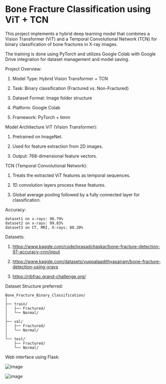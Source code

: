 # Bone Fracture Classification using ViT + TCN

This project implements a hybrid deep learning model that combines a Vision Transformer (ViT) and a Temporal Convolutional Network (TCN) for binary classification of bone fractures in X-ray images.

The training is done using PyTorch and utilizes Google Colab with Google Drive integration for dataset management and model saving.


Project Overview:
1. Model Type: Hybrid Vision Transformer + TCN

2. Task: Binary classification (Fractured vs. Non-Fractured)

3. Dataset Format: Image folder structure

4. Platform: Google Colab

5. Framework: PyTorch + timm
   

Model Architecture
ViT (Vision Transformer):

1. Pretrained on ImageNet.

2. Used for feature extraction from 2D images.

3. Output: 768-dimensional feature vectors.

TCN (Temporal Convolutional Network):

1. Treats the extracted ViT features as temporal sequences.

2. 1D convolution layers process these features.

3. Global average pooling followed by a fully connected layer for classification.


Accuracy:
```
dataset1 on x-rays: 98.79%
dataset2 on x-rays: 99.83%
dataset3 on CT, MRI, X-rays: 80.20%
```

Datasets:
1. https://www.kaggle.com/code/prasadchaskar/bone-fracture-detection-97-accuracy-cnn/input

2. https://www.kaggle.com/datasets/vuppalaadithyasairam/bone-fracture-detection-using-xrays

3. https://ribfrac.grand-challenge.org/


Dataset Structure preferred:
```
Bone_Fracture_Binary_Classification/
│
├── train/
│   ├── Fractured/
│   └── Normal/
│
├── val/
│   ├── Fractured/
│   └── Normal/
│
└── test/
    ├── Fractured/
    └── Normal/
```

Web interface using Flask:

![image](https://github.com/user-attachments/assets/2a0867bb-a975-4b9f-851b-d75f39a519af)



![image](https://github.com/user-attachments/assets/f928a2cf-f4b4-4bfd-80a7-151ca565bbe2)



